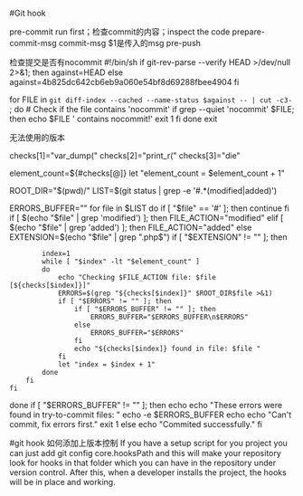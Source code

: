 #Git hook

pre-commit  run first；检查commit的内容；inspect the code
prepare-commit-msg
commit-msg  $1是传入的msg
pre-push  


检查提交是否有nocommit
#!/bin/sh
if git-rev-parse --verify HEAD >/dev/null 2>&1; then
    against=HEAD
else
    against=4b825dc642cb6eb9a060e54bf8d69288fbee4904
fi

for FILE in `git diff-index --cached --name-status $against -- | cut -c3-` ; do
    # Check if the file contains 'nocommit'
    if grep --quiet 'nocommit' $FILE; then
        echo $FILE ' contains nocommit!'
        exit 1
    fi
done
exit

无法使用的版本

checks[1]="var_dump("
checks[2]="print_r("
checks[3]="die"

element_count=${#checks[@]}
let "element_count = $element_count + 1"

ROOT_DIR="$(pwd)/"
LIST=$(git status | grep -e '\#.\*\(modified\|added\)')

ERRORS_BUFFER=""
for file in $LIST
do
    if [ "$file" == '#' ]; then
        continue
    fi
    if [ $(echo "$file" | grep 'modified') ]; then
        FILE_ACTION="modified"
    elif [ $(echo "$file" | grep 'added') ]; then
        FILE_ACTION="added"
    else
        EXTENSION=$(echo "$file" | grep ".php$")
        if [ "$EXTENSION" != "" ]; then

            index=1
            while [ "$index" -lt "$element_count" ]
            do
                echo "Checking $FILE_ACTION file: $file [${checks[$index]}]"
                ERRORS=$(grep "${checks[$index]}" $ROOT_DIR$file >&1)
                if [ "$ERRORS" != "" ]; then
                    if [ "$ERRORS_BUFFER" != "" ]; then
                        ERRORS_BUFFER="$ERRORS_BUFFER\n$ERRORS"
                    else
                        ERRORS_BUFFER="$ERRORS"
                    fi
                    echo "${checks[$index]} found in file: $file "
                fi
                let "index = $index + 1"
            done
        fi
    fi
done
if [ "$ERRORS_BUFFER" != "" ]; then
    echo
    echo "These errors were found in try-to-commit files: "
    echo -e $ERRORS_BUFFER
    echo
    echo "Can't commit, fix errors first."
    exit 1
else
    echo "Commited successfully."
fi

#git hook 如何添加上版本控制
If you have a setup script for you project you can just add git config core.hooksPath <path-to-hooks-folder> and this will make your repository look for hooks in that folder which you can have in the repository under version control. After this, when a developer installs the project, the hooks will be in place and working.
